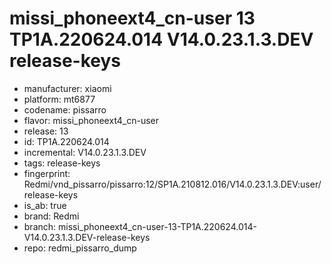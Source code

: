 # missi_phoneext4_cn-user 13 TP1A.220624.014 V14.0.23.1.3.DEV release-keys
- manufacturer: xiaomi
- platform: mt6877
- codename: pissarro
- flavor: missi_phoneext4_cn-user
- release: 13
- id: TP1A.220624.014
- incremental: V14.0.23.1.3.DEV
- tags: release-keys
- fingerprint: Redmi/vnd_pissarro/pissarro:12/SP1A.210812.016/V14.0.23.1.3.DEV:user/release-keys
- is_ab: true
- brand: Redmi
- branch: missi_phoneext4_cn-user-13-TP1A.220624.014-V14.0.23.1.3.DEV-release-keys
- repo: redmi_pissarro_dump
